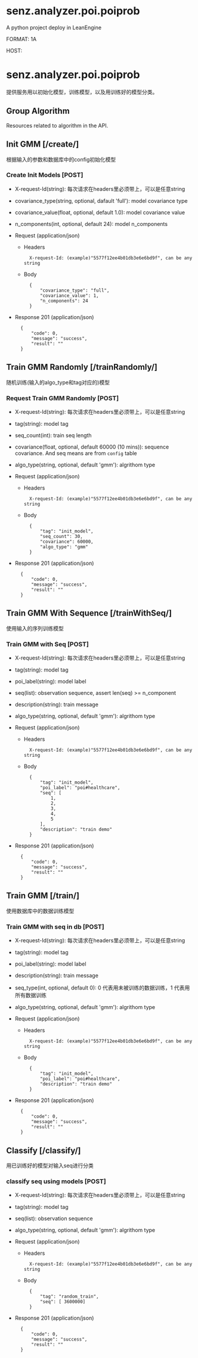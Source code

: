# senz.analyzer.poi.poiprob
A python project deploy in LeanEngine

FORMAT: 1A

HOST: 

# senz.analyzer.poi.poiprob

提供服务用以初始化模型，训练模型，以及用训练好的模型分类。

## Group Algorithm

Resources related to algorithm in the API.

## Init GMM [/create/]

根据输入的参数和数据库中的config初始化模型

### Create Init Models [POST]

+ X-request-Id(string): 每次请求在headers里必须带上，可以是任意string
+ covariance_type(string, optional, dafault 'full'): model covariance type
+ covariance_value(float, optional, default 1.0): model covariance value
+ n_components(int, optional, default 24): model n_components

+ Request (application/json)
    
    + Headers
            
            X-request-Id: (example)"5577f12ee4b01db3e6e6bd9f", can be any string

    + Body

            {
                "covariance_type": "full",
                "covariance_value": 1,
                "n_components": 24
            }

+ Response 201 (application/json)

        {
            "code": 0,
            "message": "success",
            "result": ""
        }


## Train GMM Randomly [/trainRandomly/]

随机训练(输入的algo_type和tag对应的)模型

### Request Train GMM Randomly [POST]

+ X-request-Id(string): 每次请求在headers里必须带上，可以是任意string
+ tag(string): model tag
+ seq_count(int): train seq length
+ covariance(float, optional, default 60000 (10 mins)): sequence covariance. And seq means are from `config` table
+ algo_type(string, optional, default 'gmm'): algrithom type

+ Request (application/json)

    + Headers
    
            X-request-Id: (example)"5577f12ee4b01db3e6e6bd9f", can be any string
    
    + Body
    
            {
                "tag": "init_model",
                "seq_count": 30,
                "covariance": 60000,
                "algo_type": "gmm"
            }
        
+ Response 201 (application/json)

        {
            "code": 0,
            "message": "success",
            "result": ""
        }
        

## Train GMM With Sequence [/trainWithSeq/]

使用输入的序列训练模型

### Train GMM with Seq [POST]

+ X-request-Id(string): 每次请求在headers里必须带上，可以是任意string
+ tag(string): model tag
+ poi_label(string): model label
+ seq(list): observation sequence, assert len(seq) >= n_component 
+ description(string): train message
+ algo_type(string, optional, default 'gmm'): algrithom type

+ Request (application/json)

    + Headers
    
            X-request-Id: (example)"5577f12ee4b01db3e6e6bd9f", can be any string

    + Body
    
            {
                "tag": "init_model",
                "poi_label": "poi#healthcare",
                "seq": [
                    1,
                    2,
                    3,
                    4,
                    5
                ],
                "description": "train demo"
            }
            
+ Response 201 (application/json)

        {
            "code": 0,
            "message": "success",
            "result": ""
        }

        
## Train GMM [/train/]

使用数据库中的数据训练模型

### Train GMM with seq in db [POST]

+ X-request-Id(string): 每次请求在headers里必须带上，可以是任意string
+ tag(string): model tag
+ poi_label(string): model label
+ description(string): train message
+ seq_type(int, optional, default 0): 0 代表用未被训练的数据训练，1 代表用所有数据训练
+ algo_type(string, optional, default 'gmm'): algrithom type

+ Request (application/json)

    + Headers
    
            X-request-Id: (example)"5577f12ee4b01db3e6e6bd9f", can be any string

    + Body

            {
                "tag": "init_model",
                "poi_label": "poi#healthcare",
                "description": "train demo"
            }
            
+ Response 201 (application/json)

        {
            "code": 0,
            "message": "success",
            "result": ""
        }
        

## Classify [/classify/]

用已训练好的模型对输入seq进行分类

### classify seq using models [POST]

+ X-request-Id(string): 每次请求在headers里必须带上，可以是任意string
+ tag(string): model tag
+ seq(list): observation sequence
+ algo_type(string, optional, default 'gmm'): algrithom type
+ Request (application/json)

    + Headers
    
            X-request-Id: (example)"5577f12ee4b01db3e6e6bd9f", can be any string

    + Body
    
            {
                "tag": "random_train",
                "seq": [ 3600000]
            }
            
+ Response 201 (application/json)

        {
            "code": 0,
            "message": "success",
            "result": ""
        }

